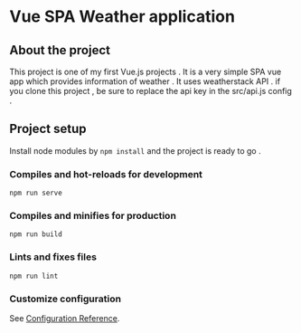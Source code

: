 # Vue SPA Weather application

## About the project
This project is one of my first Vue.js projects . It is a very simple SPA vue app which provides information of weather .
It uses weatherstack API . if you clone this project , be sure to replace the api key in the src/api.js config .

## Project setup
Install node modules by `npm install` and the project is ready to go .


### Compiles and hot-reloads for development
```
npm run serve
```

### Compiles and minifies for production
```
npm run build
```

### Lints and fixes files
```
npm run lint
```

### Customize configuration
See [Configuration Reference](https://cli.vuejs.org/config/).

